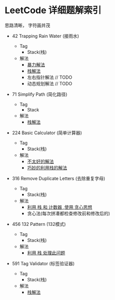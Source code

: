 # LeetCode 详细题解索引

思路清晰， 字符画并茂

* 42 Trapping Rain Water (接雨水)
    * Tag
        * Stack(栈)
    * 解法
        * [暴力解法](stack/42.go)
        * [栈解法](stack/42_stack.go)
        * 左右指针解法 // TODO
        * 动态规划解法 // TODO 

* 71 Simplify Path (简化路径)
    * Tag
        * Stack
    * 解法
        * [栈解法](stack/71.go)
    
* 224 Basic Calculator (简单计算器)
    * Tag
        * Stack(栈)
    * 解法
        * [不太好的解法](stack/224_bad.go)
        * [巧妙的利用栈的解法](stack/224_good.go)
   
* 316 Remove Duplicate Letters (去除重复字母)
    * Tag
        * Stack(栈)
    * 解法
        * [利用 栈 和 计数器 ,使用 贪心思想](stack/316.go)
        * 贪心法(每次拼凑都检查修改前和修改后的)
        
* 456 132 Pattern (132模式)
    * Tag
        * Stack(栈)
    * 解法
        * [利用 栈 处理此问题](stack/456.go)       
        
* 591 Tag Validator (标签验证器)
    * Tag
        * Stack(栈)
    * 解法
        * [栈解法](stack/591.go)
        